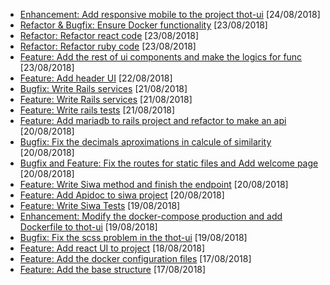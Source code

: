 - [Enhancement: Add responsive mobile to the project thot-ui](https://github.com/LemontechSA/test-full-stack-angelo/pull/43) [24/08/2018]
- [Refactor & Bugfix: Ensure Docker functionality](https://github.com/LemontechSA/test-full-stack-angelo/pull/39) [23/08/2018]
- [Refactor: Refactor react code](https://github.com/LemontechSA/test-full-stack-angelo/pull/34) [23/08/2018]
- [Refactor: Refactor ruby code](https://github.com/LemontechSA/test-full-stack-angelo/pull/32) [23/08/2018]
- [Feature: Add the rest of ui components and make the logics for func](https://github.com/LemontechSA/test-full-stack-angelo/pull/31) [23/08/2018]
- [Feature: Add header UI](https://github.com/LemontechSA/test-full-stack-angelo/pull/30) [22/08/2018]
- [Bugfix: Write Rails services](https://github.com/LemontechSA/test-full-stack-angelo/pull/29) [21/08/2018]
- [Feature: Write Rails services](https://github.com/LemontechSA/test-full-stack-angelo/pull/28) [21/08/2018]
- [Feature: Write rails tests](https://github.com/LemontechSA/test-full-stack-angelo/pull/27) [21/08/2018]
- [Feature: Add mariadb to rails project and refactor to make an api](https://github.com/LemontechSA/test-full-stack-angelo/pull/26) [20/08/2018]
- [Bugfix: Fix the decimals aproximations in calcule of similarity](https://github.com/LemontechSA/test-full-stack-angelo/pull/25) [20/08/2018]
- [Bugfix and Feature: Fix the routes for static files and Add welcome page](https://github.com/LemontechSA/test-full-stack-angelo/pull/24) [20/08/2018]
- [Feature: Write Siwa method and finish the endpoint](https://github.com/LemontechSA/test-full-stack-angelo/pull/22) [20/08/2018]
- [Feature: Add Apidoc to siwa project](https://github.com/LemontechSA/test-full-stack-angelo/pull/21) [20/08/2018]
- [Feature: Write Siwa Tests](https://github.com/LemontechSA/test-full-stack-angelo/pull/19) [19/08/2018]
- [Enhancement: Modify the docker-compose production and add Dockerfile to thot-ui](https://github.com/LemontechSA/test-full-stack-angelo/pull/17) [19/08/2018]
- [Bugfix: Fix the scss problem in the thot-ui](https://github.com/LemontechSA/test-full-stack-angelo/pull/16) [19/08/2018]
- [Feature: Add react UI to project](https://github.com/LemontechSA/test-full-stack-angelo/pull/14) [18/08/2018]
- [Feature: Add the docker configuration files](https://github.com/LemontechSA/test-full-stack-angelo/pull/12) [17/08/2018]
- [Feature: Add the base structure](https://github.com/LemontechSA/test-full-stack-angelo/pull/5) [17/08/2018]
